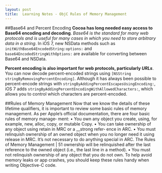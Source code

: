 ```yaml
---
layout: post
title:  Learning Notes - ObjC Rules of Memory Management
---
```

##Base64 and Percent Encoding**Cocoa has long needed easy access to Base64 encoding and decoding**. *Base64 is the standard for many web protocols and is useful for many cases in which you need to store arbitrary data in a string*.In iOS 7, new NSData methods such as `initWithBase64EncodedString:options:` and `base64EncodedStringWithOptions:` are available for converting between Base64 and NSData.
**Percent encoding is also important for web protocols, particularly *URLs***. You can now decode percent-encoded strings using `[NSString stringByRemovingPercentEncoding]`. Although it has always been possible to percent-encode strings with `stringByAddingPercentEscapesUsingEncoding:`, iOS 7 adds `stringByAddingPercentEncodingWithAllowedCharacters:`, which allows you to control which characters are percent-encoded. 

##Rules of Memory ManagementNow that we know the details of these lifetime qualifiers, it is important to review some basic rules of memory management.As per Apple’s official documentation, there are four basic rules of memory manage‐ ment:• You own any object you create, using, for example, new, alloc, copy, or mutable Copy.• You can take ownership of any object using retain in MRC or a __strong refer‐ ence in ARC.• You must relinquish ownership of an owned object when you no longer need it using release in MRC. It’s not necessary to do anything special in ARC. The      Rules of Memory Management | 51
ownership will be relinquished after the last reference to the owned object (i.e., the last line in a method).• You must not relinquish ownership of any object that you do not own.To help avoid memory leaks or app crashes, you should keep these rules handy whenwriting Objective-C code.


